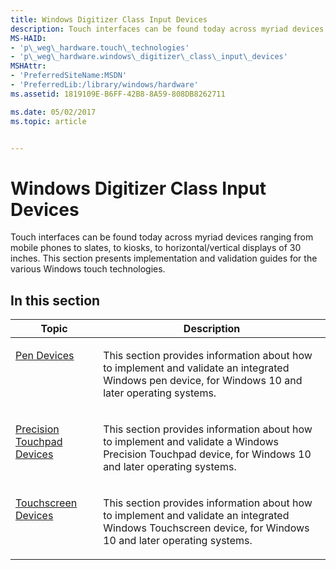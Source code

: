 ```yaml
---
title: Windows Digitizer Class Input Devices
description: Touch interfaces can be found today across myriad devices ranging from mobile phones to slates, to kiosks, to horizontal/vertical displays of 30 inches.
MS-HAID:
- 'p\_weg\_hardware.touch\_technologies'
- 'p\_weg\_hardware.windows\_digitizer\_class\_input\_devices'
MSHAttr:
- 'PreferredSiteName:MSDN'
- 'PreferredLib:/library/windows/hardware'
ms.assetid: 1819109E-B6FF-42B8-8A59-808DB8262711

ms.date: 05/02/2017
ms.topic: article


---
```


# Windows Digitizer Class Input Devices


Touch interfaces can be found today across myriad devices ranging from mobile phones to slates, to kiosks, to horizontal/vertical displays of 30 inches. This section presents implementation and validation guides for the various Windows touch technologies.

## In this section


<table>
<thead valign="bottom">
<tr class="header">
<th>Topic</th>
<th>Description</th>
</tr>
</thead>
<tbody valign="top">
<tr class="odd">
<td><p><a href="pen-devices.md" data-raw-source="[Pen Devices](pen-devices.md)">Pen Devices</a></p></td>
<td><p>This section provides information about how to implement and validate an integrated Windows pen device, for Windows 10 and later operating systems.</p></td>
</tr>
<tr class="even">
<td><p><a href="precision-touchpad-devices.md" data-raw-source="[Precision Touchpad Devices](precision-touchpad-devices.md)">Precision Touchpad Devices</a></p></td>
<td><p>This section provides information about how to implement and validate a Windows Precision Touchpad device, for Windows 10 and later operating systems.</p></td>
</tr>
<tr class="odd">
<td><p><a href="touchscreen-devices.md" data-raw-source="[Touchscreen Devices](touchscreen-devices.md)">Touchscreen Devices</a></p></td>
<td><p>This section provides information about how to implement and validate an integrated Windows Touchscreen device, for Windows 10 and later operating systems.</p></td>
</tr>
</tbody>
</table>